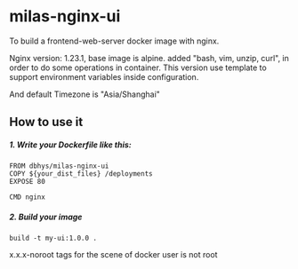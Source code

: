 # milas-nginx-ui

To build a frontend-web-server docker image with nginx.


Nginx version: 1.23.1, base image is alpine. added "bash, vim, unzip, curl", in order to do some operations in container. This version use template to support environment variables inside configuration.

And default Timezone is "Asia/Shanghai"

## How to use it
##### 1. Write your Dockerfile like this:

```
FROM dbhys/milas-nginx-ui
COPY ${your_dist_files} /deployments
EXPOSE 80

CMD nginx
```
##### 2. Build your image
```
build -t my-ui:1.0.0 .
```

x.x.x-noroot tags for the scene of docker user is not root